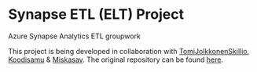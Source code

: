 # Synapse ETL (ELT) Project
Azure Synapse Analytics ETL groupwork

This project is being developed in collaboration with [TomiJolkkonenSkillio](https://github.com/TomiJolkkonenSkillio), [Koodisamu](https://github.com/Koodisamu) & [Miskasav](https://github.com/Miskasav).
The original repository can be found [here](https://github.com/TomiJolkkonenSkillio/SynapseETLProject).
